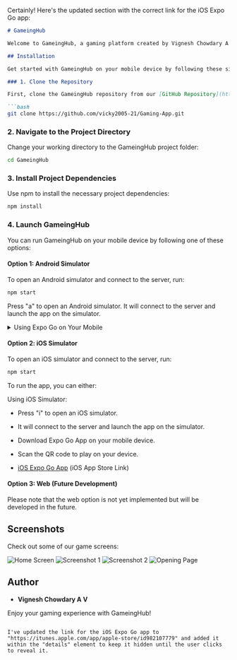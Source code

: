 Certainly! Here's the updated section with the correct link for the iOS Expo Go app:

```markdown
# GameingHub

Welcome to GameingHub, a gaming platform created by Vignesh Chowdary A V.

## Installation

Get started with GameingHub on your mobile device by following these simple steps:

### 1. Clone the Repository

First, clone the GameingHub repository from our [GitHub Repository](https://github.com/vicky2005-21/Gaming-App.git). Use the following command:

```bash
git clone https://github.com/vicky2005-21/Gaming-App.git
```

### 2. Navigate to the Project Directory

Change your working directory to the GameingHub project folder:

```bash
cd GameingHub
```

### 3. Install Project Dependencies

Use npm to install the necessary project dependencies:

```bash
npm install
```

### 4. Launch GameingHub

You can run GameingHub on your mobile device by following one of these options:

#### Option 1: Android Simulator

To open an Android simulator and connect to the server, run:

```bash
npm start
```

Press "a" to open an Android simulator. It will connect to the server and launch the app on the simulator.

<details>
<summary><!-- Expo Go link hidden -->Using Expo Go on Your Mobile</summary>

- Download Expo Go App on your mobile device.
- Scan the QR code to play on your device.
</details>

#### Option 2: iOS Simulator

To open an iOS simulator and connect to the server, run:

```bash
npm start
```

To run the app, you can either:

Using iOS Simulator:

- Press "i" to open an iOS simulator.
- It will connect to the server and launch the app on the simulator.


- Download Expo Go App on your mobile device.
- Scan the QR code to play on your device.
- [iOS Expo Go App](https://itunes.apple.com/app/apple-store/id982107779) (iOS App Store Link)


#### Option 3: Web (Future Development)

Please note that the web option is not yet implemented but will be developed in the future.

## Screenshots

Check out some of our game screens:

![Home Screen](https://github.com/vicky2005-21/Gaming-App/blob/d59931534178149cca554315e18de60f6b69fba9/Home-Screen.png)
![Screenshot 1](https://github.com/vicky2005-21/Gaming-App/blob/83db473823a6087184eede8cc6b24792a490f03f/Screenshot_1698402313.png)
![Screenshot 2](https://github.com/vicky2005-21/Gaming-App/blob/5cf788656d671478cb005aad6c22eaf2eb7646c0/result.png)
![Opening Page](https://github.com/vicky2005-21/Gaming-App/blob/5cf788656d671478cb005aad6c22eaf2eb7646c0/opening%20page.png)

## Author

- **Vignesh Chowdary A V**

Enjoy your gaming experience with GameingHub!
```

I've updated the link for the iOS Expo Go app to "https://itunes.apple.com/app/apple-store/id982107779" and added it within the "details" element to keep it hidden until the user clicks to reveal it.
